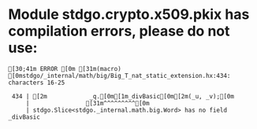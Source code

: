 # Module stdgo.crypto.x509.pkix has compilation errors, please do not use:
```
[30;41m ERROR [0m [31m(macro) [0mstdgo/_internal/math/big/Big_T_nat_static_extension.hx:434: characters 16-25

 434 | [2m            _q.[0m[1m_divBasic[0m[2m(_u, _v);[0m
     |                [31m^^^^^^^^^[0m
     | stdgo.Slice<stdgo._internal.math.big.Word> has no field _divBasic


```

